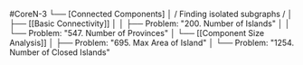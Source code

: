 #CoreN-3
└── [Connected Components]
    │   / Finding isolated subgraphs /
    │
    ├── [[Basic Connectivity]]
    │   │   ├── Problem: "200. Number of Islands"
    │   │   └── Problem: "547. Number of Provinces"
    │
    └── [[Component Size Analysis]]
        │   ├── Problem: "695. Max Area of Island"
        │   └── Problem: "1254. Number of Closed Islands"